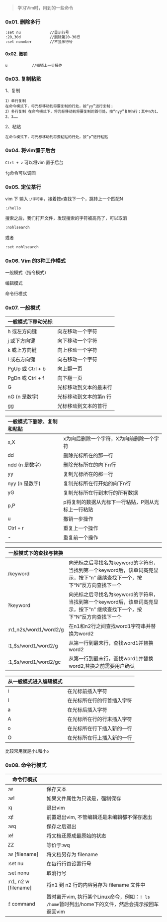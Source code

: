 > 学习Vim时，用到的一些命令

### 0x01. 删除多行

```bash
:set nu				//显示行号
:20,30d				//删除第20-30行
:set nonmber		//不显示行号
```

#### 0x02. 撤销

```
u			//撤销上一步操作
```

### 0x03. 复制粘贴

1、复制

```
1）单行复制
在命令模式下，将光标移动到将要复制的行处，按“yy”进行复制；
2）多行复制 在命令模式下，将光标移动到将要复制的首行处，按“nyy”复制n行；其中n为1、2、3……
```

2、粘贴

```
在命令模式下，将光标移动到将要粘贴的行处，按“p”进行粘贴
```

### 0x04. 将vim置于后台

`Ctrl + z` 可以将vim 置于后台

`fg`命令可以调回

### 0x05. 定位某行

vim 下 输入`:/字符串`，接着按`n`查找下一个，跳转上一个匹配N

```
:/hello
```

搜索之后，我们打开文件，发现搜索的字符被高亮了，可以取消

```bash
:nohlsearch
```

或者

```bash
:set nohlsearch
```



### 0x06. Vim 的3种工作模式

一般模式（指令模式）

编辑模式

命令行模式



### 0x07. 一般模式

| 一般模式下移动光标 |                        |
| ------------------ | ---------------------- |
| h 或左方向键       | 向左移动一个字符       |
| j 或下方向键       | 向下移动一个字符       |
| k 或上方向键       | 向上移动一个字符       |
| l 或右方向键       | 向右移动一个字符       |
| PgUp 或 Ctrl + b   | 向上翻一页             |
| PgDn 或 Ctrl + f   | 向下翻一页             |
| G                  | 光标移动到文本的最末行 |
| nG  (n 是数字)     | 光标移动到文本的第n 行 |
| gg                 | 光标移动到文本的首行   |



| 一般模式下删除、复制和粘贴 |                                                    |
| :------------------------- | :------------------------------------------------- |
| x,X                        | x为向后删除一个字符，X为向前删除一个字符           |
| dd                         | 删除光标所在的那一行                               |
| ndd (n 是数字)             | 删除光标所在的向下n行                              |
| yy                         | 复制光标所在的那一行                               |
| nyy (n 是数字)             | 复制光标所在行开始的向下n行                        |
| yG                         | 复制光标所在行到末行的所有数据                     |
| p,P                        | p将复制的数据从光标下一行粘贴，P则从光标上一行粘贴 |
| u                          | 撤销一步操作                                       |
| Ctrl + r                   | 重复上一个操作                                     |
| -                          | 重复前一个操作                                     |

| 一般模式下的查找与替换 |                                                              |
| ---------------------- | :----------------------------------------------------------- |
| /keyword               | 向光标之后寻找名为keyword的字符串，当找到第一个keyword后，该单词高亮显示，按下“n” 继续查找下一个，按下“N”反方向查找下一个 |
| ?keyword               | 向光标之后寻找名为keyword的字符串，当找到第一个keyword后，该单词高亮显示，按下“n” 继续查找下一个，按下“N”反方向查找下一个 |
| :n1,n2s/word1/word2/g  | 在n1和n2行之间查找word1字符串并替换为word2                   |
| :1,$s/word1/word2/g    | 从第一行到最末行，查找word1并替换word2                       |
| :1,$s/word1/word2/gc   | 从第一行到最末行，查找word1并替换word2,替换之前需要用户确认  |

| 从一般模式进入编辑模式 |                            |
| ---------------------- | -------------------------- |
| i                      | 在光标前插入字符           |
| I                      | 在光标所在行的行首插入字符 |
| a                      | 在光标后插入字符           |
| A                      | 在光标所在行的行末插入字符 |
| o                      | 在光标所在行下插入新的一行 |
| O                      | 在光标所在行上插入新的一行 |

比较常用就是小`i`和小`o`

### 0x08. 命令行模式

| 命令行模式           |                                                              |
| -------------------- | ------------------------------------------------------------ |
| :w                   | 保存文本                                                     |
| :w!                  | 如果文件属性为只读是，强制保存                               |
| :q                   | 退出vim                                                      |
| :q!                  | 前置退出vim, 不管编辑还是未编辑都不保存退出                  |
| :wq                  | 保存之后退出                                                 |
| :e!                  | 将文档还原成最原始的状态                                     |
| ZZ                   | 等价于:wq                                                    |
| :w [filename]        | 将文档另存为 filename                                        |
| :set nu              | 在每行行首设置行号                                           |
| :set nonu            | 取消行号                                                     |
| :n1, n2 w [filename] | 将n1 到 n2 行的内容另存为 filename 文件中                    |
| :! command           | 暂时离开vim, 执行某个Linux命令，例如：`! ls /home`暂时列出/home下的文件，然后会提示按回车返回vim |

